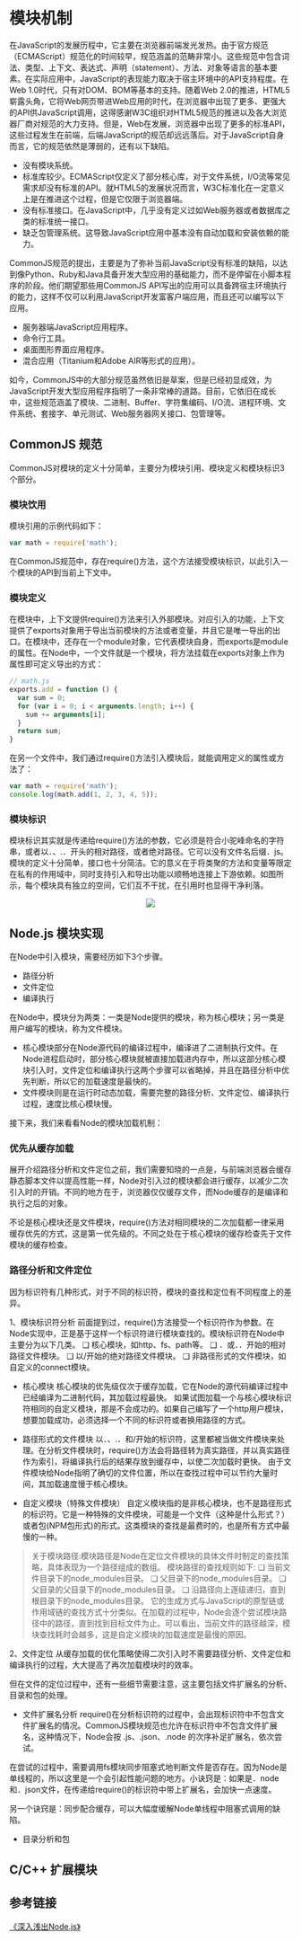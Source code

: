 # 模块机制
在JavaScript的发展历程中，它主要在浏览器前端发光发热。由于官方规范（ECMAScript）规范化的时间较早，规范涵盖的范畴非常小。这些规范中包含词法、类型、上下文、表达式、声明（statement）、方法、对象等语言的基本要素。在实际应用中，JavaScript的表现能力取决于宿主环境中的API支持程度。在Web 1.0时代，只有对DOM、BOM等基本的支持。随着Web 2.0的推进，HTML5崭露头角，它将Web网页带进Web应用的时代，在浏览器中出现了更多、更强大的API供JavaScript调用，这得感谢W3C组织对HTML5规范的推进以及各大浏览器厂商对规范的大力支持。但是，Web在发展，浏览器中出现了更多的标准API，这些过程发生在前端，后端JavaScript的规范却远远落后。对于JavaScript自身而言，它的规范依然是薄弱的，还有以下缺陷。

* 没有模块系统。
* 标准库较少。ECMAScript仅定义了部分核心库，对于文件系统，I/O流等常见需求却没有标准的API。就HTML5的发展状况而言，W3C标准化在一定意义上是在推进这个过程，但是它仅限于浏览器端。
* 没有标准接口。在JavaScript中，几乎没有定义过如Web服务器或者数据库之类的标准统一接口。
* 缺乏包管理系统。这导致JavaScript应用中基本没有自动加载和安装依赖的能力。

CommonJS规范的提出，主要是为了弥补当前JavaScript没有标准的缺陷，以达到像Python、Ruby和Java具备开发大型应用的基础能力，而不是停留在小脚本程序的阶段。他们期望那些用CommonJS API写出的应用可以具备跨宿主环境执行的能力，这样不仅可以利用JavaScript开发富客户端应用，而且还可以编写以下应用。

* 服务器端JavaScript应用程序。
* 命令行工具。
* 桌面图形界面应用程序。
* 混合应用（Titanium和Adobe AIR等形式的应用）。

如今，CommonJS中的大部分规范虽然依旧是草案，但是已经初显成效，为JavaScript开发大型应用程序指明了一条非常棒的道路。目前，它依旧在成长中，这些规范涵盖了模块、二进制、Buffer、字符集编码、I/O流、进程环境、文件系统、套接字、单元测试、Web服务器网关接口、包管理等。

## CommonJS 规范
CommonJS对模块的定义十分简单，主要分为模块引用、模块定义和模块标识3个部分。

### 模块饮用
模块引用的示例代码如下：
```javascript
var math = require('math');
```
在CommonJS规范中，存在require()方法，这个方法接受模块标识，以此引入一个模块的API到当前上下文中。

### 模块定义
在模块中，上下文提供require()方法来引入外部模块。对应引入的功能，上下文提供了exports对象用于导出当前模块的方法或者变量，并且它是唯一导出的出口。在模块中，还存在一个module对象，它代表模块自身，而exports是module的属性。在Node中，一个文件就是一个模块，将方法挂载在exports对象上作为属性即可定义导出的方式：
```javascript
// math.js
exports.add = function () {
  var sum = 0;
  for (var i = 0; i < arguments.length; i++) {
    sum += arguments[i];
  }
  return sum;
}
```
在另一个文件中，我们通过require()方法引入模块后，就能调用定义的属性或方法了：
```javascript
var math = require('math');
console.log(math.add(1, 2, 3, 4, 5));
```
### 模块标识
模块标识其实就是传递给require()方法的参数，它必须是符合小驼峰命名的字符串，或者以．、.．开头的相对路径，或者绝对路径。它可以没有文件名后缀．js。模块的定义十分简单，接口也十分简洁。它的意义在于将类聚的方法和变量等限定在私有的作用域中，同时支持引入和导出功能以顺畅地连接上下游依赖。如图所示，每个模块具有独立的空间，它们互不干扰，在引用时也显得干净利落。

<div align="center"><img src="~@img/module.png"></div>

## Node.js 模块实现
在Node中引入模块，需要经历如下3个步骤。
* 路径分析
* 文件定位
* 编译执行

在Node中，模块分为两类：一类是Node提供的模块，称为核心模块；另一类是用户编写的模块，称为文件模块。

* 核心模块部分在Node源代码的编译过程中，编译进了二进制执行文件。在Node进程启动时，部分核心模块就被直接加载进内存中，所以这部分核心模块引入时，文件定位和编译执行这两个步骤可以省略掉，并且在路径分析中优先判断，所以它的加载速度是最快的。
* 文件模块则是在运行时动态加载，需要完整的路径分析、文件定位、编译执行过程，速度比核心模块慢。

接下来，我们来看看Node的模块加载机制：
### 优先从缓存加载
展开介绍路径分析和文件定位之前，我们需要知晓的一点是，与前端浏览器会缓存静态脚本文件以提高性能一样，Node对引入过的模块都会进行缓存，以减少二次引入时的开销。不同的地方在于，浏览器仅仅缓存文件，而Node缓存的是编译和执行之后的对象。

不论是核心模块还是文件模块，require()方法对相同模块的二次加载都一律采用缓存优先的方式，这是第一优先级的。不同之处在于核心模块的缓存检查先于文件模块的缓存检查。
### 路径分析和文件定位
因为标识符有几种形式，对于不同的标识符，模块的查找和定位有不同程度上的差异。

1、模块标识符分析
前面提到过，require()方法接受一个标识符作为参数。在Node实现中，正是基于这样一个标识符进行模块查找的。模块标识符在Node中主要分为以下几类。
❑ 核心模块，如http、fs、path等。
❑ ．或．．开始的相对路径文件模块。
❑ 以/开始的绝对路径文件模块。
❑ 非路径形式的文件模块，如自定义的connect模块。

* 核心模块
核心模块的优先级仅次于缓存加载，它在Node的源代码编译过程中已经编译为二进制代码，其加载过程最快。
如果试图加载一个与核心模块标识符相同的自定义模块，那是不会成功的。如果自己编写了一个http用户模块，想要加载成功，必须选择一个不同的标识符或者换用路径的方式。

* 路径形式的文件模块
以．、.．和/开始的标识符，这里都被当做文件模块来处理。在分析文件模块时，require()方法会将路径转为真实路径，并以真实路径作为索引，将编译执行后的结果存放到缓存中，以使二次加载时更快。
由于文件模块给Node指明了确切的文件位置，所以在查找过程中可以节约大量时间，其加载速度慢于核心模块。

* 自定义模块（特殊文件模块）
自定义模块指的是非核心模块，也不是路径形式的标识符。它是一种特殊的文件模块，可能是一个文件（这种是什么形式？）或者包(NPM包形式)的形式。这类模块的查找是最费时的，也是所有方式中最慢的一种。

> 关于模块路径:模块路径是Node在定位文件模块的具体文件时制定的查找策略，具体表现为一个路径组成的数组。
> 模块路径的查找规则如下:
> ❑ 当前文件目录下的node_modules目录。
> ❑ 父目录下的node_modules目录。
> ❑ 父目录的父目录下的node_modules目录。
> ❑ 沿路径向上逐级递归，直到根目录下的node_modules目录。
> 它的生成方式与JavaScript的原型链或作用域链的查找方式十分类似。在加载的过程中，Node会逐个尝试模块路径中的路径，直到找到目标文件为止。可以看出，当前文件的路径越深，模块查找耗时会越多，这是自定义模块的加载速度是最慢的原因。

2、文件定位
从缓存加载的优化策略使得二次引入时不需要路径分析、文件定位和编译执行的过程，大大提高了再次加载模块时的效率。

但在文件的定位过程中，还有一些细节需要注意，这主要包括文件扩展名的分析、目录和包的处理。

* 文件扩展名分析
require()在分析标识符的过程中，会出现标识符中不包含文件扩展名的情况。CommonJS模块规范也允许在标识符中不包含文件扩展名，这种情况下，Node会按 .js、.json、.node 的次序补足扩展名，依次尝试。

在尝试的过程中，需要调用fs模块同步阻塞式地判断文件是否存在。因为Node是单线程的，所以这里是一个会引起性能问题的地方。小诀窍是：如果是．node和．json文件，在传递给require()的标识符中带上扩展名，会加快一点速度。

另一个诀窍是：同步配合缓存，可以大幅度缓解Node单线程中阻塞式调用的缺陷。

* 目录分析和包


## C/C++ 扩展模块


## 参考链接
[《深入浅出Node.js》](https://m.ituring.com.cn/book/1290)



